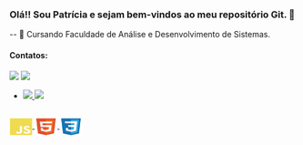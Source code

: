 ### Olá!! Sou Patrícia e sejam bem-vindos ao meu repositório Git. 👋


-- 🌱 Cursando Faculdade de Análise e Desenvolvimento de Sistemas.

<h4> Contatos:</h4>

<div> 
  <a href = "mailto:barbosapat4@gmail.com"><img src="https://img.shields.io/badge/-Gmail-D14836?style=for-the-badge&logo=gmail&logoColor=white" target="_blank"></a>  
    <a href="https://www.linkedin.com/in/patricia-barbosa-queiroga" target="_blank"><img src="https://img.shields.io/badge/-LinkedIn-%230077B5?style=for-the-badge&logo=linkedin&logoColor=white" target="_blank"></a> 
  
 </div>


- <div>
  
  <a href="https://github.com/Patricia-bq">
  <img height="180em" src="https://github-readme-stats.vercel.app/api?username=Patricia-bq&show_icons=true&theme=dracula&include_all_commits=true&count_private=true"/>
  <img height="180em" src="https://github-readme-stats.vercel.app/api/top-langs/?username=Patricia-bq&layout=compact&langs_count=7&theme=dracula"/>
</div>
  
  
  
<div style="display: inline_block"><br>
  <img align="center" alt="Patricia-bq-Js" height="30" width="40" src="https://raw.githubusercontent.com/devicons/devicon/master/icons/javascript/javascript-plain.svg">
  <img align="center" alt="Patricia-bq-HTML" height="30" width="40" src="https://raw.githubusercontent.com/devicons/devicon/master/icons/html5/html5-original.svg">
  <img align="center" alt="Patricia-bq-CSS" height="30" width="40" src="https://raw.githubusercontent.com/devicons/devicon/master/icons/css3/css3-original.svg">
  
</div>
  
  ##
 



